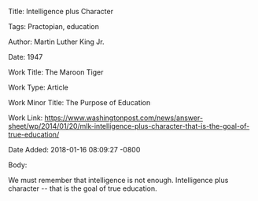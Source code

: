 Title:  Intelligence plus Character

Tags:   Practopian, education

Author: Martin Luther King Jr.

Date:   1947

Work Title: The Maroon Tiger

Work Type: Article

Work Minor Title: The Purpose of Education

Work Link: https://www.washingtonpost.com/news/answer-sheet/wp/2014/01/20/mlk-intelligence-plus-character-that-is-the-goal-of-true-education/

Date Added: 2018-01-16 08:09:27 -0800

Body: 

We must remember that intelligence is not enough. Intelligence plus character -- that is the goal of true education. 

